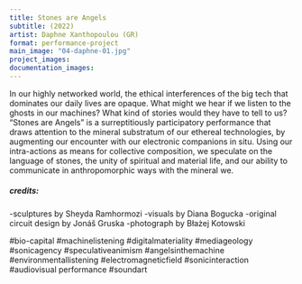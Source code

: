 ```yaml
---
title: Stones are Angels
subtitle: (2022)
artist: Daphne Xanthopoulou (GR)
format: performance-project
main_image: "04-daphne-01.jpg"
project_images:
documentation_images:
---
```


In our highly networked world, the ethical interferences of the big tech that dominates
our daily lives are opaque. What might we hear if we listen to the ghosts in our
machines? What kind of stories would they have to tell to us?
“Stones are Angels” is a surreptitiously participatory performance that draws
attention to the mineral substratum of our ethereal technologies, by augmenting our
encounter with our electronic companions in situ. Using our intra-actions as means
for collective composition, we speculate on the language of stones, the unity of
spiritual and material life, and our ability to communicate in anthropomorphic ways
with the mineral we.

##### credits:
-sculptures by Sheyda Ramhormozi
-visuals by Diana Bogucka
-original circuit design by Jonáš Gruska
-photograph by Błażej Kotowski

#bio-capital #machinelistening #digitalmateriality #mediageology #sonicagency
#speculativeanimism #angelsinthemachine #environmentallistening
#electromagneticfield #sonicinteraction #audiovisual performance #soundart